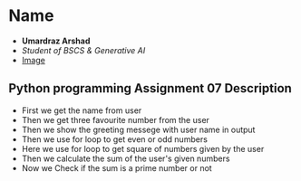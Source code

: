 # Name
* **Umardraz Arshad**
* _Student of BSCS & Generative AI_
* [Image](https://web.facebook.com/photo/?fbid=1250114262631344&set=a.183004336009014)
  
## Python programming Assignment 07 Description
* First we get the name from user
* Then we get three favourite number from the user
* Then we show the greeting messege with user name in output
* Then we use for loop to get even or odd numbers
* Here we use for loop to get square of numbers given by the user
* Then we calculate the sum of the user's given numbers
* Now we Check if the sum is a prime number or not
  
